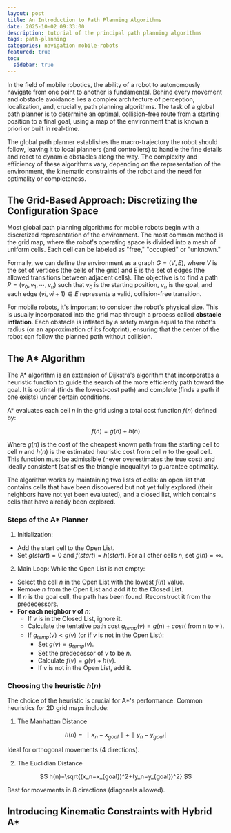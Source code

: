 ```yaml
---
layout: post
title: An Introduction to Path Planning Algorithms
date: 2025-10-02 09:33:00
description: tutorial of the principal path planning algorithms
tags: path-planning
categories: navigation mobile-robots
featured: true
toc:
  sidebar: true
---
```



In the field of mobile robotics, the ability of a robot to autonomously navigate from one point to another is fundamental. Behind every movement and obstacle avoidance lies a complex architecture of perception, localization, and, crucially, path planning algorithms. The task of a global path planner is to determine an optimal, collision-free route from a starting position to a final goal, using a map of the environment that is known a priori or built in real-time.

The global path planner establishes the macro-trajectory the robot should follow, leaving it to local planners (and controllers) to handle the fine details and react to dynamic obstacles along the way. The complexity and efficiency of these algorithms vary, depending on the representation of the environment, the kinematic constraints of the robot and the need for optimality or completeness.

## The Grid-Based Approach: Discretizing the Configuration Space

Most global path planning algorithms for mobile robots begin with a discretized representation of the environment. The most common method is the grid map, where the robot's operating space is divided into a mesh of uniform cells. Each cell can be labeled as "free," "occupied" or "unknown."

Formally, we can define the environment as a graph $G=(V,E)$, where $V$ is the set of vertices (the cells of the grid) and $E$ is the set of edges (the allowed transitions between adjacent cells). The objective is to find a path $P=(v_0​,v_1​,\cdots,v_n​)$ such that $v_0​$ is the starting position, $v_n$​ is the goal, and each edge $(vi​,vi+1​) \in E$ represents a valid, collision-free transition.

For mobile robots, it's important to consider the robot's physical size. This is usually incorporated into the grid map through a process called **obstacle inflation**. Each obstacle is inflated by a safety margin equal to the robot's radius (or an approximation of its footprint), ensuring that the center of the robot can follow the planned path without collision.

## The A* Algorithm

The A* algorithm is an extension of Dijkstra's algorithm that incorporates a heuristic function to guide the search of the more efficiently path toward the goal. It is optimal (finds the lowest-cost path) and complete (finds a path if one exists) under certain conditions.

A* evaluates each cell $n$ in the grid using a total cost function $f(n)$ defined by:

$$
f(n) = g(n) + h(n)
$$

Where $g(n)$ is the cost of the cheapest known path from the starting cell to cell $n$ and $h(n)$ is the estimated heuristic cost from cell $n$ to the goal cell. This function must be admissible (never overestimates the true cost) and ideally consistent (satisfies the triangle inequality) to guarantee optimality.

The algorithm works by maintaining two lists of cells: an open list that contains cells that have been discovered but not yet fully explored (their neighbors have not yet been evaluated), and a closed list, which contains cells that have already been explored.

### Steps of the A* Planner

1. Initialization:
- Add the start cell to the Open List.
- Set $g(start)=0$ and $f(start)=h(start)$. For all other cells $n$, set $g(n)=\infty$.

2. Main Loop: While the Open List is not empty:

- Select the cell $n$ in the Open List with the lowest $f(n)$ value.
- Remove $n$ from the Open List and add it to the Closed List.
- If $n$ is the goal cell, the path has been found. Reconstruct it from the predecessors.
- **For each neighbor $v$ of $n$**:
  - If v is in the Closed List, ignore it.
  - Calculate the tentative path cost $g_{temp}​(v)=g(n)+cost$( from n to v ).
  - If $g_{temp}​(v) < g(v)$ (or if $v$ is not in the Open List):
    - Set $g(v)=g_{temp}​(v)$.
    - Set the predecessor of $v$ to be $n$.
    - Calculate $f(v)=g(v)+h(v)$.
    - If $v$ is not in the Open List, add it.

### Choosing the heuristic $h(n)$

The choice of the heuristic is crucial for A*'s performance. Common heuristics for 2D grid maps include: 

1. The Manhattan Distance

$$
h(n)=∣x_n​−x_{goal}​∣+∣y_n​−y_{goal}​∣
$$

Ideal for orthogonal movements (4 directions).

2. The Euclidian Distance

$$
h(n)=\sqrt{(x_n​−x_{goal}​​)^2+(y_n​−y_{goal}​)^2}
$$

Best for movements in 8 directions (diagonals allowed).

## Introducing Kinematic Constraints with Hybrid A*

